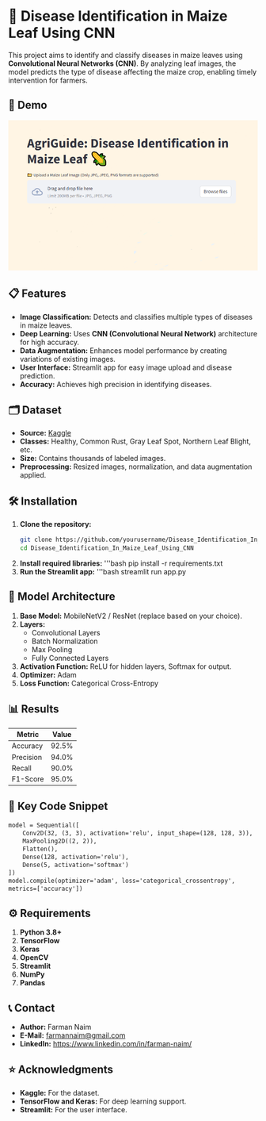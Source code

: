 # 🌿 Disease Identification in Maize Leaf Using CNN

This project aims to identify and classify diseases in maize leaves using **Convolutional Neural Networks (CNN)**. By analyzing leaf images, the model predicts the type of disease affecting the maize crop, enabling timely intervention for farmers.

## 🚀 Demo
![App Screenshot](Streamlit%20Web%20Interface.png)

## 📋 Features
- **Image Classification:** Detects and classifies multiple types of diseases in maize leaves.
- **Deep Learning:** Uses **CNN (Convolutional Neural Network)** architecture for high accuracy.
- **Data Augmentation:** Enhances model performance by creating variations of existing images.
- **User Interface:** Streamlit app for easy image upload and disease prediction.
- **Accuracy:** Achieves high precision in identifying diseases.

## 🗂 Dataset
- **Source:** [Kaggle](https://www.kaggle.com/datasets/farmannaim/maizeleaf)  
- **Classes:** Healthy, Common Rust, Gray Leaf Spot, Northern Leaf Blight, etc.
- **Size:** Contains thousands of labeled images.
- **Preprocessing:** Resized images, normalization, and data augmentation applied.

## 🛠️ Installation
1. **Clone the repository:**
   ```bash
   git clone https://github.com/yourusername/Disease_Identification_In_Maize_Leaf_Using_CNN.git
   cd Disease_Identification_In_Maize_Leaf_Using_CNN
2. **Install required libraries:**
   '''bash
   pip install -r requirements.txt
3. **Run the Streamlit app:**
   '''bash
   streamlit run app.py

## 🧠 Model Architecture
1. **Base Model:** MobileNetV2 / ResNet (replace based on your choice).
2. **Layers:**
    - Convolutional Layers
    - Batch Normalization
    - Max Pooling
    - Fully Connected Layers
3. **Activation Function:** ReLU for hidden layers, Softmax for output.
4. **Optimizer:** Adam
5. **Loss Function:** Categorical Cross-Entropy

## 📊 Results
| Metric     | Value  | 
|------------|--------|
| Accuracy   | 92.5%  | 
| Precision  | 94.0%  | 
| Recall     | 90.0%  | 
| F1-Score   | 95.0%  | 


## 📌 Key Code Snippet
```
model = Sequential([
    Conv2D(32, (3, 3), activation='relu', input_shape=(128, 128, 3)),
    MaxPooling2D((2, 2)),
    Flatten(),
    Dense(128, activation='relu'),
    Dense(5, activation='softmax')  
])
model.compile(optimizer='adam', loss='categorical_crossentropy', metrics=['accuracy'])
```

## ⚙️ Requirements
1. **Python 3.8+**
2. **TensorFlow**
3. **Keras**
4. **OpenCV**
5. **Streamlit**
6. **NumPy**
7. **Pandas**

## 📞 Contact
- **Author:** Farman Naim
- **E-Mail:** farmannaim@gmail.com
- **LinkedIn:** https://www.linkedin.com/in/farman-naim/

## ⭐ Acknowledgments
- **Kaggle:** For the dataset.
- **TensorFlow and Keras:** For deep learning support.
- **Streamlit:** For the user interface.
